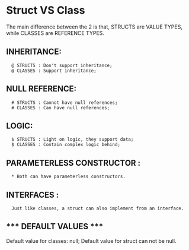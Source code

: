 # Struct VS Class

The main difference between the 2 is that, STRUCTS are VALUE TYPES, while CLASSES are REFERENCE TYPES.

## INHERITANCE:
      @ STRUCTS : Don't support inheritance;
      @ CLASSES : Support inheritance;
      
## NULL REFERENCE:
      # STRUCTS : Cannot have null references;
      # CLASSES : Can have null references;
      
## LOGIC:
      $ STRUCTS : Light on logic, they support data;
      $ CLASSES : Contain complex logic behind;
      
## PARAMETERLESS CONSTRUCTOR :
      * Both can have parameterless constructors.

## INTERFACES :
      Just like classes, a struct can also implement from an interface.

## *** DEFAULT VALUES ***

Default value for classes: null;
Default value for struct can not be null.
